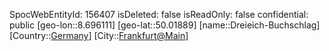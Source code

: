 ﻿---
location: [50.01889,8.696111]
type: Station
tags:
- geo/Station

---
SpocWebEntityId: 156407
isDeleted: false
isReadOnly: false
confidential: public
[geo-lon::8.696111]
[geo-lat::50.01889]
[name::Dreieich-Buchschlag]
[Country::[Germany](geo/Continent/Europe/Germany.md)]
[City::[Frankfurt@Main](geo/Continent/Europe/Germany/Hessen/Frankfurt@Main.md)]

